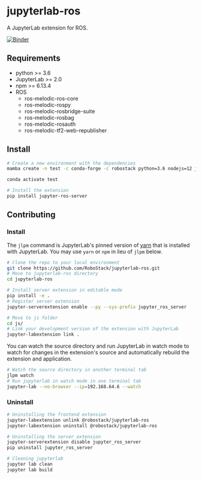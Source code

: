 # jupyterlab-ros

A JupyterLab extension for ROS.

[![Binder](https://mybinder.org/badge_logo.svg)](https://mybinder.org/v2/gh/RoboStack/jupyterlab-ros/master?urlpath=lab/tree/examples)

## Requirements

* python >= 3.6
* JupyterLab >= 2.0
* npm >= 6.13.4
* ROS
    * ros-melodic-ros-core
    * ros-melodic-rospy
    * ros-melodic-rosbridge-suite
    * ros-melodic-rosbag
    * ros-melodic-rosauth
    * ros-melodic-tf2-web-republisher

## Install

```bash
# Create a new environment with the dependencies
mamba create -n test -c conda-forge -c robostack python=3.6 nodejs=12 jupyterlab ros-melodic-ros-core ros-melodic-rosauth ros-melodic-rospy ros-melodic-rosbridge-suite ros-melodic-rosbag ros-melodic-tf2-web-republisher

conda activate test

# Install the extension
pip install jupyter-ros-server
```

## Contributing

### Install

The `jlpm` command is JupyterLab's pinned version of
[yarn](https://yarnpkg.com/) that is installed with JupyterLab. You may use
`yarn` or `npm` in lieu of `jlpm` below.

```bash
# Clone the repo to your local environment
git clone https://github.com/RoboStack/jupyterlab-ros.git
# Move to jupyterlab-ros directory
cd jupyterlab-ros

# Install server extension in editable mode
pip install -e .
# Register server extension
jupyter-serverextension enable --py --sys-prefix jupyter_ros_server

# Move to js folder
cd js/
# Link your development version of the extension with JupyterLab
jupyter-labextension link .
```

You can watch the source directory and run JupyterLab in watch mode to watch for changes in the extension's source and automatically rebuild the extension and application.

```bash
# Watch the source directory in another terminal tab
jlpm watch
# Run jupyterlab in watch mode in one terminal tab
jupyter-lab --no-browser --ip=192.168.64.6 --watch
```

### Uninstall

```bash
# Uninstalling the frontend extension
jupyter-labextension unlink @robostack/jupyterlab-ros
jupyter-labextension uninstall @robostack/jupyterlab-ros

# Uninstalling the server extension
jupyter-serverextension disable jupyter_ros_server
pip uninstall jupyter_ros_server

# Cleaning jupyterlab
jupyter lab clean
jupyter lab build
```